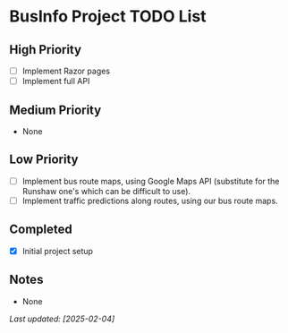 # BusInfo Project TODO List

## High Priority

- [ ] Implement Razor pages
- [ ] Implement full API

## Medium Priority

- None

## Low Priority

- [ ] Implement bus route maps, using Google Maps API (substitute for the Runshaw one's which can be difficult to use).
- [ ] Implement traffic predictions along routes, using our bus route maps.

## Completed

- [x] Initial project setup

## Notes

- None

*Last updated: [2025-02-04]*

